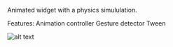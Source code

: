 Animated widget with a physics simululation.

Features:
Animation controller
Gesture detector
Tween


![alt text](https://media.giphy.com/media/AJ2sfbz687XIpu3fPH/giphy.gif)
